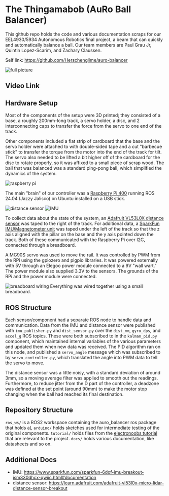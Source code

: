 # The Thingamabob (AuRo Ball Balancer)
    
This github repo holds the code and various documentation scraps for our EEL4930/5934 Autonomous Robotics final project, a beam that can quickly and automatically balance a ball. Our team members are Paul Grau Jr, Quintin Lopez-Scarim, and Zachary Claussen.

Self link: https://github.com/Herschenglime/auro-balancer

![full picture](images/contraption.jpg)

## Video Link

## Hardware Setup
Most of the components of the setup were 3D printed; they consisted of a base, a roughly 200mm-long track, a servo holder, a disc, and 2 interconnecting caps to transfer the force from the servo to one end of the track.

Other components included a flat strip of cardboard that the base and the servo holder were attached to with double-sided tape and a cut "barbecue stick" to transfer the torque from the motor into the end of the track for tilt. The servo also needed to be lifted a bit higher off of the cardboard for the disc to rotate properly, so it was affixed to a small piece of scrap wood. The ball that was balanced was a standard ping-pong ball, which simplified the dynamics of the system.


![raspberry pi](images/pi.jpg)

The main "brain" of our controller was a [Raspberry Pi 400](https://www.raspberrypi.com/products/raspberry-pi-400/) running ROS 24.04 (Jazzy Jalisco) on Ubuntu installed on a USB stick. 


![distance sensor](images/dist_sensor.jpg)
![IMU](images/imu.jpg)

To collect data about the state of the system, an [Adafruit VL53L0X distance sensor](https://learn.adafruit.com/adafruit-vl53l0x-micro-lidar-distance-sensor-breakout) was taped to the right of the track. For additional data, a [SparkFun IMU/Magnetometer unit](https://www.sparkfun.com/sparkfun-6dof-imu-breakout-ism330dhcx-qwiic.html#documentation) was taped under the left of the track so that the z axis aligned with the pillar on the base and the y axis pointed down the track. Both of these communicated with the Raspberry Pi over I2C, connected through a breadboard. 

A MG90S servo was used to move the rail. It was controlled by PWM from the RPi using the gpiozero and pigpio libraries. It was powered externally with 5V through an Elegoo power module connected to a 9V "wall wart." The power module also supplied 3.3V to the sensors. The grounds of the RPi and the power module were connected.

![breadboard wiring](images/wiring.jpg)
Everything was wired together using a small breadboard.

## ROS Structure
Each sensor/component had a separate ROS node to handle data and communication. Data from the IMU and distance sensor were published with `imu_publisher.py` and `dist_sensor.py` over the `dist_mm`, `gyro_dps`, and `accel_g` ROS topics. These were both subscribed to in the `kalman_pid.py` component, which maintained internal variables of the various parameters and updated them when new data was received. The PID algorithm ran on this node, and published a `servo_angle` message which was subscribed to by `servo_controller.py`, which translated the angle into PWM data to tell the servo to move.

The distance sensor was a little noisy, with a standard deviation of around 3mm, so a moving average filter was applied to smooth out the readings. Furthermore, to reduce jitter from the D part of the controller, a deadzone was defined at the set point (around 90mm) to make the motor stop changing when the ball had reached its final destination.

## Repository Structure
`ros_ws/` is a ROS2 workspace containing the auro_balancer ros package that holds aL
`arduino/` holds sketches used for intermediate testing of the original components.
`tutorial/` holds files from the [electronoobs tutorial](https://electronoobs.com/eng_arduino_tut100.php) that are relevant to the project.
`docs/` holds various documentation, like datasheets and so on.

## Additional Docs
- IMU: https://www.sparkfun.com/sparkfun-6dof-imu-breakout-ism330dhcx-qwiic.html#documentation
- distance sensor: https://learn.adafruit.com/adafruit-vl53l0x-micro-lidar-distance-sensor-breakout
